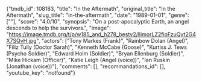 {"tmdb_id": 108183, "title": "In the Aftermath", "original_title": "In the Aftermath", "slug_title": "in-the-aftermath", "date": "1989-01-01", "genre": [""], "score": "4.0/10", "synopsis": "On a post-apocalyptic Earth, an angel descends to help the survivors.", "image": "https://image.tmdb.org/t/p/w185_and_h278_bestv2/llimorLZ2fioFzuQyt2G4X7SQvH.jpg", "actors": ["Tony Markes (Frank)", "Rainbow Dolan (Angel)", "Filiz Tully (Doctor Sarah)", "Kenneth McCabe (Goose)", "Kurtiss J. Tews (Psycho Soldier)", "Edward Holm (Soldier)", "Bryan Ellenburg (Soldier)", "Mike Hickam (Officer)", "Katie Leigh (Angel (voice))", "Ian Ruskin (Jonathan (voice))"], "comments": [], "recommandations_id": [], "youtube_key": "notfound"}